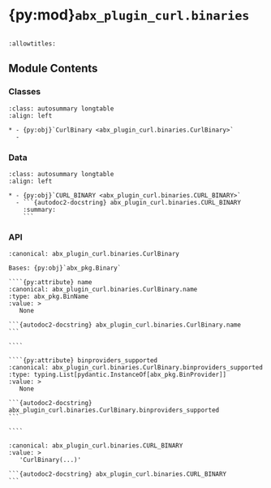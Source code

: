 # {py:mod}`abx_plugin_curl.binaries`

```{py:module} abx_plugin_curl.binaries
```

```{autodoc2-docstring} abx_plugin_curl.binaries
:allowtitles:
```

## Module Contents

### Classes

````{list-table}
:class: autosummary longtable
:align: left

* - {py:obj}`CurlBinary <abx_plugin_curl.binaries.CurlBinary>`
  -
````

### Data

````{list-table}
:class: autosummary longtable
:align: left

* - {py:obj}`CURL_BINARY <abx_plugin_curl.binaries.CURL_BINARY>`
  - ```{autodoc2-docstring} abx_plugin_curl.binaries.CURL_BINARY
    :summary:
    ```
````

### API

`````{py:class} CurlBinary(/, **data: typing.Any)
:canonical: abx_plugin_curl.binaries.CurlBinary

Bases: {py:obj}`abx_pkg.Binary`

````{py:attribute} name
:canonical: abx_plugin_curl.binaries.CurlBinary.name
:type: abx_pkg.BinName
:value: >
   None

```{autodoc2-docstring} abx_plugin_curl.binaries.CurlBinary.name
```

````

````{py:attribute} binproviders_supported
:canonical: abx_plugin_curl.binaries.CurlBinary.binproviders_supported
:type: typing.List[pydantic.InstanceOf[abx_pkg.BinProvider]]
:value: >
   None

```{autodoc2-docstring} abx_plugin_curl.binaries.CurlBinary.binproviders_supported
```

````

`````

````{py:data} CURL_BINARY
:canonical: abx_plugin_curl.binaries.CURL_BINARY
:value: >
   'CurlBinary(...)'

```{autodoc2-docstring} abx_plugin_curl.binaries.CURL_BINARY
```

````
